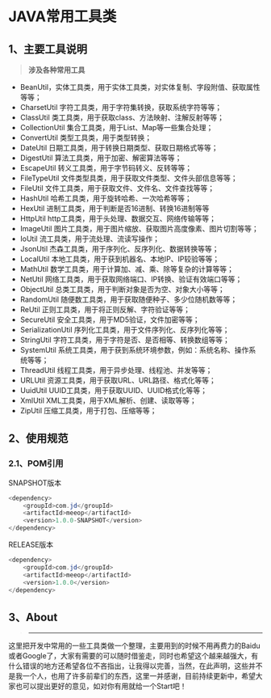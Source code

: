 # JAVA常用工具类

## 1、主要工具说明

>**涉及各种常用工具**
- BeanUtil，实体工具类，用于实体工具类，对实体复制、字段附值、获取属性等等；
- CharsetUtil 字符工具类，用于字符集转换，获取系统字符等等；
- ClassUtil 类工具类，用于获取class、方法映射、注解反射等等；
- CollectionUtil 集合工具类，用于List、Map等一些集合处理；
- ConvertUtil 类型工具类，用于类型转换；
- DateUtil 日期工具类，用于转换日期类型、获取日期格式等等；
- DigestUtil 算法工具类，用于加密、解密算法等等；
- EscapeUtil 转义工具类，用于字节码转义、反转等等；
- FileTypeUtil 文件类型具类，用于获取文件类型、文件头部信息等等；
- FileUtil 文件工具类，用于获取文件、文件名、文件查找等等；
- HashUtil 哈希工具类，用于旋转哈希、一次哈希等等；
- HexUtil 进制工具类，用于判断是否16进制、转换16进制等等
- HttpUtil http工具类，用于头处理、数据交互、网络传输等等；
- ImageUtil 图片工具类，用于图片缩放、获取图片高度像素、图片切割等等；
- IoUtil 流工具类，用于流处理、流读写操作；
- JsonUtil 杰森工具类，用于序列化、反序列化、数据转换等等；
- LocalUtil 本地工具类，用于获到机器名、本地IP、IP较验等等；
- MathUtil 数学工具类，用于计算加、减、乘、除等复杂的计算等等；
- NetUtil 网络工具类，用于获取网络端口、IP转换、验证有效端口等等；
- ObjectUtil 总类工具类，用于判断对象是否为空、对象大小等等；
- RandomUtil 随便数工具类，用于获取随便种子、多少位随机数等等；
- ReUtil 正则工具类，用于将正则反解、字符验证等等；
- SecureUtil 安全工具类，用于MD5验证，文件加密等等；
- SerializationUtil 序列化工具类，用于文件序列化、反序列化等等；
- StringUtil 字符工具类，用于字符是否、是否相等、转换数组等等；
- SystemUtil 系统工具类，用于获到系统环境参数，例如：系统名称、操作系统等等；
- ThreadUtil 线程工具类，用于异步处理、线程池、并发等等；
- URLUtil 资源工具类，用于获取URL、URL路径、格式化等等；
- UuidUtil UUID工具类，用于获取UUID、UUID格式化等等；
- XmlUtil XML工具类，用于XML解析、创建、读取等等；
- ZipUtil 压缩工具类，用于打包、压缩等等；
>

## 2、使用规范

### 2.1、POM引用

SNAPSHOT版本

```java
<dependency>
	<groupId>com.jd</groupId>
	<artifactId>meeop</artifactId>
	<version>1.0.0-SNAPSHOT</version>
</dependency>
```
RELEASE版本
```java
<dependency>
	<groupId>com.jd</groupId>
	<artifactId>meeop</artifactId>
	<version>1.0.0</version>
</dependency>
```

## 3、About

>** **

这里把开发中常用的一些工具类做一个整理，主要用到的时候不用再费力的Baidu或者Google了，大家有需要的可以随时借鉴走，同时也希望这个越来越强大，有什么错误的地方还希望各位不吝指出，让我得以完善，当然，在此声明，这些并不是我一个人，也用了许多前辈们的东西，这里一并感谢，目前持续更新中，希望大家也可以提出更好的意见，如对你有用就给一个Start吧！
>  

